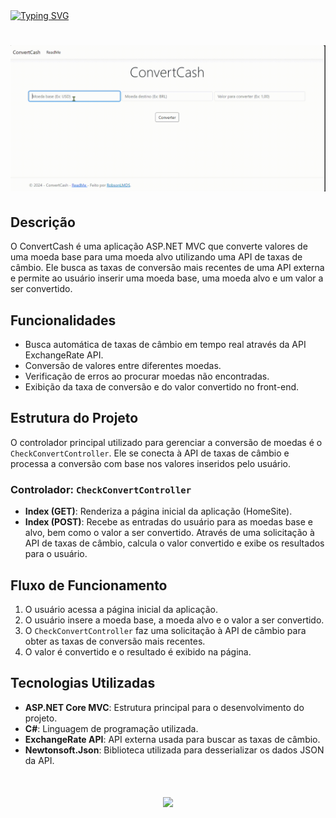 <a href="https://git.io/typing-svg" class="text-center">
    <img src="https://readme-typing-svg.demolab.com?font=Silkscreen&size=20&duration=1500&pause=1000&=true&multiline=true&repeat=false&random=false&width=700&height=110&lines=Convert+Cash"
         alt="Typing SVG" />
</a>

<h1 align="center">
  <img alt="videoSite" title="videoSite" src="ConvertCash/assets/video-convertcheck.gif"/>
</h1>

## Descrição
O ConvertCash é uma aplicação ASP.NET MVC que converte valores de uma moeda base para uma moeda alvo utilizando uma API de taxas de câmbio. Ele busca as taxas de conversão mais recentes de uma API externa e permite ao usuário inserir uma moeda base, uma moeda alvo e um valor a ser convertido.

## Funcionalidades
- Busca automática de taxas de câmbio em tempo real através da API ExchangeRate API.
- Conversão de valores entre diferentes moedas.
- Verificação de erros ao procurar moedas não encontradas.
- Exibição da taxa de conversão e do valor convertido no front-end.

## Estrutura do Projeto
O controlador principal utilizado para gerenciar a conversão de moedas é o `CheckConvertController`. Ele se conecta à API de taxas de câmbio e processa a conversão com base nos valores inseridos pelo usuário.

### Controlador: `CheckConvertController`
- **Index (GET)**: Renderiza a página inicial da aplicação (HomeSite).
- **Index (POST)**: Recebe as entradas do usuário para as moedas base e alvo, bem como o valor a ser convertido. Através de uma solicitação à API de taxas de câmbio, calcula o valor convertido e exibe os resultados para o usuário.

## Fluxo de Funcionamento
1. O usuário acessa a página inicial da aplicação.
2. O usuário insere a moeda base, a moeda alvo e o valor a ser convertido.
3. O `CheckConvertController` faz uma solicitação à API de câmbio para obter as taxas de conversão mais recentes.
4. O valor é convertido e o resultado é exibido na página.

## Tecnologias Utilizadas
- **ASP.NET Core MVC**: Estrutura principal para o desenvolvimento do projeto.
- **C#**: Linguagem de programação utilizada.
- **ExchangeRate API**: API externa usada para buscar as taxas de câmbio.
- **Newtonsoft.Json**: Biblioteca utilizada para desserializar os dados JSON da API.

  
<h1 align="center">
<img src="https://readme-typing-svg.herokuapp.com/?font=Silkscreen&size=35&center=true&vCenter=true&width=700&height=70&duration=5000&lines=Obrigado+pela+atenção!;" />
</h1>
